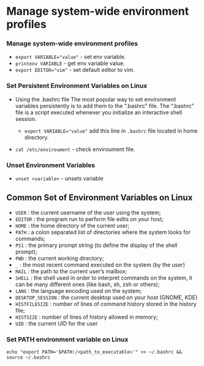 # Manage system-wide environment profiles

### Manage system-wide environment profiles

* `export VARIABLE="value"` - set env variable.
* `printenv VARIABLE` - get env variable value.
* `export EDITOR="vim"` - set default editor to vim.

### Set Persistent Environment Variables on Linux

* Using the .bashrc file
The most popular way to set environment variables persistently is to add them to the “.bashrc” file.
The “.bashrc” file is a script executed whenever you initialize an interactive shell session.
	* `export VARIABLE="value"` add this line in `.bashrc` file located in home directory.

* `cat /etc/enviroument` - check enviroument file.

### Unset Environment Variables

* `unset <variable>` - unsets variable

## Common Set of Environment Variables on Linux
*	`USER` : the current username of the user using the system;
* `EDITOR` : the program run to perform file edits on your host;
* `HOME` : the home directory of the current user;
* `PATH` : a colon separated list of directories where the system looks for commands;
* `PS1` : the primary prompt string (to define the display of the shell prompt);
* `PWD` : the current working directory;
* `_` : the most recent command executed on the system (by the user)
* `MAIL` : the path to the current user’s mailbox;
* `SHELL` : the shell used in order to interpret commands on the system, it can be many different ones (like bash, sh, zsh or others);
* `LANG` : the language encoding used on the system;
* `DESKTOP_SESSION` : the current desktop used on your host (GNOME, KDE)
* `HISTFILESIZE` : number of lines of command history stored in the history file;
* `HISTSIZE` : number of lines of history allowed in memory;
* `UID` : the current UID for the user

### Set PATH environment variable on Linux

`echo "export PATH='$PATH:/<path_to_executable>'" >> ~/.bashrc && source ~/.bashrc` 
